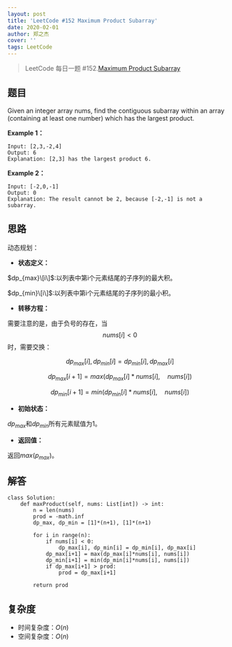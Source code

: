 ```yaml
---
layout: post
title: 'LeetCode #152 Maximum Product Subarray'
date: 2020-02-01
author: 郑之杰
cover: ''
tags: LeetCode
---
```


> LeetCode 每日一题 #152.[Maximum Product Subarray](https://leetcode-cn.com/problems/maximum-product-subarray/)

## 题目
Given an integer array nums, find the contiguous subarray within an array (containing at least one number) which has the largest product.

**Example 1：**
```
Input: [2,3,-2,4]
Output: 6
Explanation: [2,3] has the largest product 6.
```

**Example 2：**
```
Input: [-2,0,-1]
Output: 0
Explanation: The result cannot be 2, because [-2,-1] is not a subarray.
```

## 思路
动态规划：

- **状态定义：**

$dp_{max}\[i\]$:以列表中第i个元素结尾的子序列的最大积。

$dp_{min}\[i\]$:以列表中第i个元素结尾的子序列的最小积。

- **转移方程：**

需要注意的是，由于负号的存在，当$$nums[i]<0$$时，需要交换：

$$ dp_{max}[i],dp_{min}[i] = dp_{min}[i],dp_{max}[i] $$

$$ dp_{max}[i+1] = max(dp_{max}[i]*nums[i], \quad nums[i]) $$

$$ dp_{min}[i+1] = min(dp_{min}[i]*nums[i], \quad nums[i]) $$

- **初始状态：**

$dp_{max}$和$dp_{min}$所有元素赋值为1。

- **返回值：**

返回$max(p_{max})$。

## 解答
```
class Solution:
    def maxProduct(self, nums: List[int]) -> int:
        n = len(nums)
        prod = -math.inf
        dp_max, dp_min = [1]*(n+1), [1]*(n+1)

        for i in range(n):
            if nums[i] < 0:
                dp_max[i], dp_min[i] = dp_min[i], dp_max[i]
            dp_max[i+1] = max(dp_max[i]*nums[i], nums[i])
            dp_min[i+1] = min(dp_min[i]*nums[i], nums[i])
            if dp_max[i+1] > prod:
                prod = dp_max[i+1]
                
        return prod
```

## 复杂度
- 时间复杂度：$O(n)$
- 空间复杂度：$O(n)$